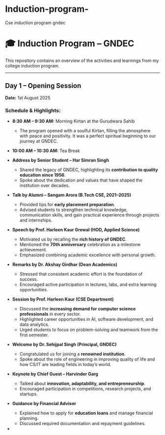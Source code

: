 # Induction-program-
Cse induction program gndec
# 🎓 Induction Program – GNDEC

This repository contains an overview of the activities and learnings from my college induction program.

---

## Day 1 – Opening Session
**Date:** 1st August 2025  

### Schedule & Highlights:
- **8:30 AM – 9:30 AM:** Morning Kirtan at the Gurudwara Sahib  
  - The program opened with a soulful Kirtan, filling the atmosphere with peace and positivity. It was a perfect spiritual beginning to our journey at GNDEC.  

- **10:00 AM – 10:30 AM:** Tea Break  

- **Address by Senior Student – Har Simran Singh**  
  - Shared the legacy of GNDEC, highlighting its **contribution to quality education since 1956**.  
  - Spoke about the dedication and values that have shaped the institution over decades.  

- **Talk by Alumni – Sangam Arora (B.Tech CSE, 2021–2025)**  
  - Provided tips for **early placement preparation**.  
  - Advised students to strengthen technical knowledge, communication skills, and gain practical experience through projects and internships.  

- **Speech by Prof. Harleen Kaur Grewal (HOD, Applied Science)**  
  - Motivated us by recalling the **rich history of GNDEC**.  
  - Mentioned the **70th anniversary** celebration as a milestone achievement.  
  - Emphasized combining academic excellence with personal growth.  

- **Remarks by Dr. Akshay Girdhar (Dean Academics)**  
  - Stressed that consistent academic effort is the foundation of success.  
  - Encouraged active participation in lectures, labs, and extra learning opportunities.  

- **Session by Prof. Harleen Kaur (CSE Department)**  
  - Discussed the **increasing demand for computer science professionals** in every sector.  
  - Highlighted career opportunities in AI, software development, and data analytics.  
  - Urged students to focus on problem-solving and teamwork from the first semester.  

- **Welcome by Dr. Sehijpal Singh (Principal, GNDEC)**  
  - Congratulated us for joining a **renowned institution**.  
  - Spoke about the role of engineering in improving quality of life and how CS/IT are leading fields in today’s world.  

- **Keynote by Chief Guest – Harvinder Garg**  
  - Talked about **innovation, adaptability, and entrepreneurship**.  
  - Encouraged participation in competitions, research projects, and startups.  

- **Guidance by Financial Advisor**  
  - Explained how to apply for **education loans** and manage financial planning.  
  - Discussed required documentation and repayment guidelines.  

-
